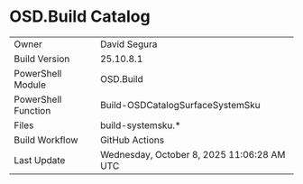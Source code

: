 ﻿# OSD.Build Catalog

| | |
|-|-|
| Owner | David Segura |
| Build Version | 25.10.8.1 |
| PowerShell Module | OSD.Build |
| PowerShell Function | Build-OSDCatalogSurfaceSystemSku |
| Files | build-systemsku.* |
| Build Workflow | GitHub Actions |
| Last Update | Wednesday, October 8, 2025 11:06:28 AM UTC |
